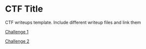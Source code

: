 # CTF Title

CTF writeups template. Include different writeup files and link them

[Challenge 1](./challenge1.md ':include')

[Challenge 2](./challenge2.md ':include')

